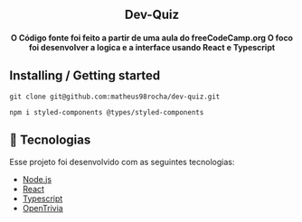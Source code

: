 <h2 align="center">
  Dev-Quiz
</h2>
<h4 align="center">
    O Código fonte foi feito a partir de uma aula do freeCodeCamp.org
    O foco foi desenvolver a logica e a interface usando React e Typescript
</h4>

## Installing / Getting started

```shell
git clone git@github.com:matheus98rocha/dev-quiz.git

npm i styled-components @types/styled-components

```

## :rocket: Tecnologias

Esse projeto foi desenvolvido com as seguintes tecnologias:

- [Node.js](https://nodejs.org/en/)
- [React](https://reactjs.org)
- [Typescript](https://www.typescriptlang.org/)
- [OpenTrivia](https://opentdb.com/api_config.php)
